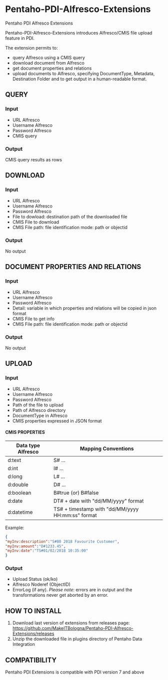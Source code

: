 # Pentaho-PDI-Alfresco-Extensions
Pentaho PDI Alfresco Extensions

Pentaho-PDI-Alfresco-Extensions introduces Alfresco/CMIS file upload feature in PDI.

The extension permits to: 
* query Alfresco using a CMIS query
* download document from Alfresco
* get document properties and relations
* upload documents to Alfresco, specifying  DocumentType, Metadata, Destination Folder and to get output in a human-readable format. 

## QUERY
### Input
* URL Alfresco
* Username Alfresco
* Password Alfresco
* CMIS query
### Output
CMIS query results as rows

## DOWNLOAD

### Input
* URL Alfresco
* Username Alfresco
* Password Alfresco
* File to dowload: destination path of the downloaded file
* CMIS File to download
* CMIS File path: file identification mode: path or objectid
### Output
No output

## DOCUMENT PROPERTIES AND RELATIONS

### Input
* URL Alfresco
* Username Alfresco
* Password Alfresco
* Detail: variable in which properties and relations will be copied in json format
* CMIS File to get info
* CMIS File path: file identification mode: path or objectid
### Output
No output

## UPLOAD

### Input
* URL Alfresco
* Username Alfresco
* Password Alfresco
* Path of the file to upload
* Path of Alfresco directory
* DocumentType in Alfresco
* CMIS properties expressed in JSON format

#### CMIS PROPERTIES

| __Data type Alfresco__ | __Mapping Conventions__ |
|-------------|------------|
| d:text | S# ... | 
| d:int | I# ... | 
| d:long | L# ... |
| d:double | D# ... |
| d:boolean | B#true (or) B#false |
| d:date | DT# + date with "dd/MM/yyyy" format |
| d:datetime | TS# + timestamp with "dd/MM/yyyy HH:mm:ss" format |

Example:

```json
{
"myInv:description":"S#80 2018 Favourite Customer",
"myInv:amount":"D#1233.45",
"myInv:date":"TS#01/02/2018 10:35:00"
}
```

### Output
* Upload Status (ok/ko)
* Alfresco Noderef (ObjectID)
* ErrorLog (if any). *Please note*: errors are in output and the transformations never get aborted by an error.

## HOW TO INSTALL

1) Download last version of extensions from releases page: https://github.com/MakeITBologna/Pentaho-PDI-Alfresco-Extensions/releases
2) Unzip the downloaded file in plugins directory of Pentaho Data Integration

## COMPATIBILITY

Pentaho PDI Extensions is compatible with PDI version 7 and above





